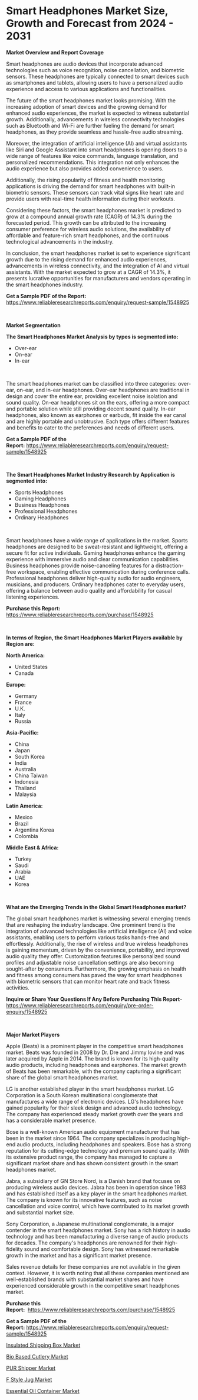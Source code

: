 <p><h1>Smart Headphones Market Size, Growth and Forecast from 2024 - 2031</h1></p><p><strong>Market Overview and Report Coverage</strong></p>
<p><p>Smart headphones are audio devices that incorporate advanced technologies such as voice recognition, noise cancellation, and biometric sensors. These headphones are typically connected to smart devices such as smartphones and tablets, allowing users to have a personalized audio experience and access to various applications and functionalities.</p><p>The future of the smart headphones market looks promising. With the increasing adoption of smart devices and the growing demand for enhanced audio experiences, the market is expected to witness substantial growth. Additionally, advancements in wireless connectivity technologies such as Bluetooth and Wi-Fi are further fueling the demand for smart headphones, as they provide seamless and hassle-free audio streaming.</p><p>Moreover, the integration of artificial intelligence (AI) and virtual assistants like Siri and Google Assistant into smart headphones is opening doors to a wide range of features like voice commands, language translation, and personalized recommendations. This integration not only enhances the audio experience but also provides added convenience to users.</p><p>Additionally, the rising popularity of fitness and health monitoring applications is driving the demand for smart headphones with built-in biometric sensors. These sensors can track vital signs like heart rate and provide users with real-time health information during their workouts.</p><p>Considering these factors, the smart headphones market is predicted to grow at a compound annual growth rate (CAGR) of 14.3% during the forecasted period. This growth can be attributed to the increasing consumer preference for wireless audio solutions, the availability of affordable and feature-rich smart headphones, and the continuous technological advancements in the industry.</p><p>In conclusion, the smart headphones market is set to experience significant growth due to the rising demand for enhanced audio experiences, advancements in wireless connectivity, and the integration of AI and virtual assistants. With the market expected to grow at a CAGR of 14.3%, it presents lucrative opportunities for manufacturers and vendors operating in the smart headphones industry.</p></p>
<p><strong>Get a Sample PDF of the Report:</strong> <a href="https://www.reliableresearchreports.com/enquiry/request-sample/1548925">https://www.reliableresearchreports.com/enquiry/request-sample/1548925</a></p>
<p>&nbsp;</p>
<p><strong>Market Segmentation</strong></p>
<p><strong>The Smart Headphones Market Analysis by types is segmented into:</strong></p>
<p><ul><li>Over-ear</li><li>On-ear</li><li>In-ear</li></ul></p>
<p>&nbsp;</p>
<p><p>The smart headphones market can be classified into three categories: over-ear, on-ear, and in-ear headphones. Over-ear headphones are traditional in design and cover the entire ear, providing excellent noise isolation and sound quality. On-ear headphones sit on the ears, offering a more compact and portable solution while still providing decent sound quality. In-ear headphones, also known as earphones or earbuds, fit inside the ear canal and are highly portable and unobtrusive. Each type offers different features and benefits to cater to the preferences and needs of different users.</p></p>
<p><strong>Get a Sample PDF of the Report:</strong>&nbsp;<a href="https://www.reliableresearchreports.com/enquiry/request-sample/1548925">https://www.reliableresearchreports.com/enquiry/request-sample/1548925</a></p>
<p>&nbsp;</p>
<p><strong>The Smart Headphones Market Industry Research by Application is segmented into:</strong></p>
<p><ul><li>Sports Headphones</li><li>Gaming Headphones</li><li>Business Headphones</li><li>Professional Headphones</li><li>Ordinary Headphones</li></ul></p>
<p>&nbsp;</p>
<p><p>Smart headphones have a wide range of applications in the market. Sports headphones are designed to be sweat-resistant and lightweight, offering a secure fit for active individuals. Gaming headphones enhance the gaming experience with immersive audio and clear communication capabilities. Business headphones provide noise-canceling features for a distraction-free workspace, enabling effective communication during conference calls. Professional headphones deliver high-quality audio for audio engineers, musicians, and producers. Ordinary headphones cater to everyday users, offering a balance between audio quality and affordability for casual listening experiences.</p></p>
<p><strong>Purchase this Report:</strong>&nbsp; <a href="https://www.reliableresearchreports.com/purchase/1548925">https://www.reliableresearchreports.com/purchase/1548925</a></p>
<p>&nbsp;</p>
<p><strong>In terms of Region, the Smart Headphones Market Players available by Region are:</strong></p>
<p>
    <p> <strong> North America: </strong>
        <ul>
            <li>United States</li>
            <li>Canada</li>
        </ul>
        </p> 
    <p> <strong> Europe: </strong>
        <ul>
            <li>Germany</li>
            <li>France</li>
            <li>U.K.</li>
            <li>Italy</li>
            <li>Russia</li>
        </ul>
        </p> 
    <p> <strong> Asia-Pacific: </strong>
        <ul>
            <li>China</li>
            <li>Japan</li>
            <li>South Korea</li>
            <li>India</li>
            <li>Australia</li>
            <li>China Taiwan</li>
            <li>Indonesia</li>
            <li>Thailand</li>
            <li>Malaysia</li>
        </ul>
        </p> 
    <p> <strong> Latin America: </strong>
        <ul>
            <li>Mexico</li>
            <li>Brazil</li>
            <li>Argentina Korea</li>
            <li>Colombia</li>
        </ul>
        </p> 
    <p> <strong> Middle East & Africa: </strong>
        <ul>
            <li>Turkey</li>
            <li>Saudi</li>
            <li>Arabia</li>
            <li>UAE</li>
            <li>Korea</li>
        </ul>
    </p>
    </p>
<p>&nbsp;</p>
<p><strong>What are the Emerging Trends in the Global Smart Headphones market?</strong></p>
<p><p>The global smart headphones market is witnessing several emerging trends that are reshaping the industry landscape. One prominent trend is the integration of advanced technologies like artificial intelligence (AI) and voice assistants, enabling users to perform various tasks hands-free and effortlessly. Additionally, the rise of wireless and true wireless headphones is gaining momentum, driven by the convenience, portability, and improved audio quality they offer. Customization features like personalized sound profiles and adjustable noise cancellation settings are also becoming sought-after by consumers. Furthermore, the growing emphasis on health and fitness among consumers has paved the way for smart headphones with biometric sensors that can monitor heart rate and track fitness activities.</p></p>
<p><strong>Inquire or Share Your Questions If Any Before Purchasing This Report</strong>- <a href="https://www.reliableresearchreports.com/enquiry/pre-order-enquiry/1548925">https://www.reliableresearchreports.com/enquiry/pre-order-enquiry/1548925</a></p>
<p>&nbsp;</p>
<p><strong>Major Market Players</strong></p>
<p><p>Apple (Beats) is a prominent player in the competitive smart headphones market. Beats was founded in 2008 by Dr. Dre and Jimmy Iovine and was later acquired by Apple in 2014. The brand is known for its high-quality audio products, including headphones and earphones. The market growth of Beats has been remarkable, with the company capturing a significant share of the global smart headphones market.</p><p>LG is another established player in the smart headphones market. LG Corporation is a South Korean multinational conglomerate that manufactures a wide range of electronic devices. LG's headphones have gained popularity for their sleek design and advanced audio technology. The company has experienced steady market growth over the years and has a considerable market presence.</p><p>Bose is a well-known American audio equipment manufacturer that has been in the market since 1964. The company specializes in producing high-end audio products, including headphones and speakers. Bose has a strong reputation for its cutting-edge technology and premium sound quality. With its extensive product range, the company has managed to capture a significant market share and has shown consistent growth in the smart headphones market.</p><p>Jabra, a subsidiary of GN Store Nord, is a Danish brand that focuses on producing wireless audio devices. Jabra has been in operation since 1983 and has established itself as a key player in the smart headphones market. The company is known for its innovative features, such as noise cancellation and voice control, which have contributed to its market growth and substantial market size.</p><p>Sony Corporation, a Japanese multinational conglomerate, is a major contender in the smart headphones market. Sony has a rich history in audio technology and has been manufacturing a diverse range of audio products for decades. The company's headphones are renowned for their high-fidelity sound and comfortable design. Sony has witnessed remarkable growth in the market and has a significant market presence.</p><p>Sales revenue details for these companies are not available in the given context. However, it is worth noting that all these companies mentioned are well-established brands with substantial market shares and have experienced considerable growth in the competitive smart headphones market.</p></p>
<p><strong>Purchase this Report:</strong>&nbsp;&nbsp;<a href="https://www.reliableresearchreports.com/purchase/1548925">https://www.reliableresearchreports.com/purchase/1548925</a></p>
<p></p>
<p><strong>Get a Sample PDF of the Report:</strong>&nbsp;<a href="https://www.reliableresearchreports.com/enquiry/request-sample/1548925">https://www.reliableresearchreports.com/enquiry/request-sample/1548925</a></p>
<p><p><a href="https://github.com/elizabethdagraca/Market-Research-Report-List-1/blob/main/insulated-shipping-box-market.md">Insulated Shipping Box Market</a></p><p><a href="https://github.com/lababdou/Market-Research-Report-List-1/blob/main/bio-based-cutlery-market.md">Bio Based Cutlery Market</a></p><p><a href="https://github.com/khayangel/Market-Research-Report-List-1/blob/main/pur-shipper-market.md">PUR Shipper Market</a></p><p><a href="https://github.com/indrystar/Market-Research-Report-List-1/blob/main/f-style-jug-market.md">F Style Jug Market</a></p><p><a href="https://github.com/antony131rp/Market-Research-Report-List-1/blob/main/essential-oil-container-market.md">Essential Oil Container Market</a></p></p>